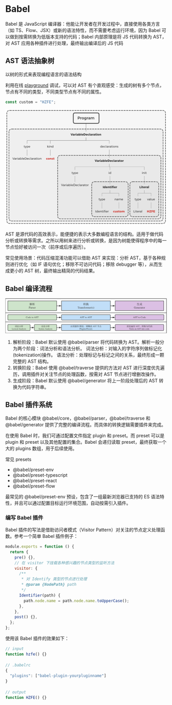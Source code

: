 # Babel

Babel 是 JavaScript 编译器：他能让开发者在开发过程中，直接使用各类方言（如 TS、Flow、JSX）或新的语法特性，而不需要考虑运行环境，因为 Babel 可以做到按需转换为低版本支持的代码；Babel 内部原理是将 JS 代码转换为 AST，对 AST 应用各种插件进行处理，最终输出编译后的 JS 代码

## AST 语法抽象树

以树的形式来表现编程语言的语法结构

利用在线 [playground](https://astexplorer.net/) 调试，可以对 AST 有个直观感受：生成的树有多个节点，节点有不同的类型，不同类型节点有不同的属性。

```js
const custom = "HZFE";
```

![ast](./assets/ast.png)

AST 是源代码的高效表示，能便捷的表示大多数编程语言的结构。适用于做代码分析或转换等需求。之所以用树来进行分析或转换，是因为树能使得程序中的每一节点恰好被访问一次（前序或后序遍历）。

常见使用场景：代码压缩混淆功能可以借助 AST 来实现：分析 AST，基于各种规则进行优化（如 IF 语句优化；移除不可访问代码；移除 debugger 等），从而生成更小的 AST 树，最终输出精简的代码结果。

## Babel 编译流程

![babel](./assets/babel.png)

1. 解析阶段：Babel 默认使用 @babel/parser 将代码转换为 AST。解析一般分为两个阶段：词法分析和语法分析。
   词法分析：对输入的字符序列做标记化(tokenization)操作。
   语法分析：处理标记与标记之间的关系，最终形成一颗完整的 AST 结构。
2. 转换阶段：Babel 使用 @babel/traverse 提供的方法对 AST 进行深度优先遍历，调用插件对关注节点的处理函数，按需对 AST 节点进行增删改操作。
3. 生成阶段：Babel 默认使用 @babel/generator 将上一阶段处理后的 AST 转换为代码字符串。

## Babel 插件系统 ​

Babel 的核心模块 @babel/core，@babel/parser，@babel/traverse 和 @babel/generator 提供了完整的编译流程。而具体的转换逻辑需要插件来完成。

在使用 Babel 时，我们可通过配置文件指定 plugin 和 preset。而 preset 可以是 plugin 和 preset 以及其他配置的集合。Babel 会递归读取 preset，最终获取一个大的 plugins 数组，用于后续使用。

常见 presets​

- @babel/preset-env
- @babel/preset-typescript
- @babel/preset-react
- @babel/preset-flow

最常见的 @babel/preset-env 预设，包含了一组最新浏览器已支持的 ES 语法特性，并且可以通过配置目标运行环境范围，自动按需引入插件。

### 编写 Babel 插件 ​

Babel 插件的写法是借助访问者模式（Visitor Pattern）对关注的节点定义处理函数。参考一个简单 Babel 插件例子：

```js
module.exports = function () {
  return {
    pre() {},
    // 在 visitor 下挂载各种感兴趣的节点类型的监听方法
    visitor: {
      /**
       * 对 Identify 类型的节点进行处理
       * @param {NodePath} path
       */
      Identifier(path) {
        path.node.name = path.node.name.toUpperCase();
      },
    },
    post() {},
  };
};
```

使用该 Babel 插件的效果如下：

```js
// input
function hzfe() {}

// .babelrc
{
  "plugins": ["babel-plugin-yourpluginname"]
}

// output
function HZFE() {}
```
